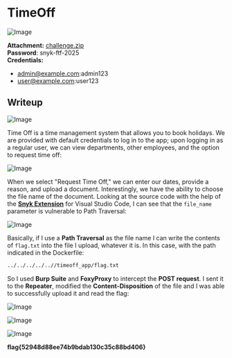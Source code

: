 # TimeOff
![Image](https://github.com/user-attachments/assets/d6d176ee-7df6-40e1-9b80-ef877a49de67)

**Attachment:** [challenge.zip](https://github.com/user-attachments/files/19060874/challenge.zip)  
**Password**: snyk-ftf-2025  
**Credentials:**
- admin@example.com:admin123
- user@example.com:user123

## Writeup

![Image](https://github.com/user-attachments/assets/24509afe-6bdc-40ac-bbf1-d2527881f485)

Time Off is a time management system that allows you to book holidays. We are provided with default credentials to log in to the app; upon logging in as a regular user, we can view departments, other employees, and the option to request time off:

![Image](https://github.com/user-attachments/assets/ad5c4773-0a6e-465a-b4dc-a21ff6c837ae)

When we select "Request Time Off," we can enter our dates, provide a reason, and upload a document. Interestingly, we have the ability to choose the file name of the document. Looking at the source code with the help of the **[Snyk Extension](https://docs.snyk.io/scm-ide-and-ci-cd-integrations/snyk-ide-plugins-and-extensions/visual-studio-code-extension)** for Visual Studio Code, I can see that the `file_name` parameter is vulnerable to Path Traversal:

![Image](https://github.com/user-attachments/assets/adf08440-c61e-4e94-90c0-2c5d3271012e)

Basically, if I use a **Path Traversal** as the file name I can write the contents of `flag.txt` into the file I upload, whatever it is. In this case, with the path indicated in the Dockerfile:

```bash
../../../../..//timeoff_app/flag.txt
```

So I used **Burp Suite** and **FoxyProxy** to intercept the **POST request**. I sent it to the **Repeater**, modified the **Content-Disposition** of the file and I was able to successfully upload it and read the flag:

![Image](https://github.com/user-attachments/assets/9d842bac-8b24-4bf0-b540-d8f621e446dc)

![Image](https://github.com/user-attachments/assets/879b1226-b77d-4bce-8769-8bd1f11e38cc)

![Image](https://github.com/user-attachments/assets/542f063d-9e90-47e0-ba8c-e69ea271d620)

**flag{52948d88ee74b9bdab130c35c88bd406}**
